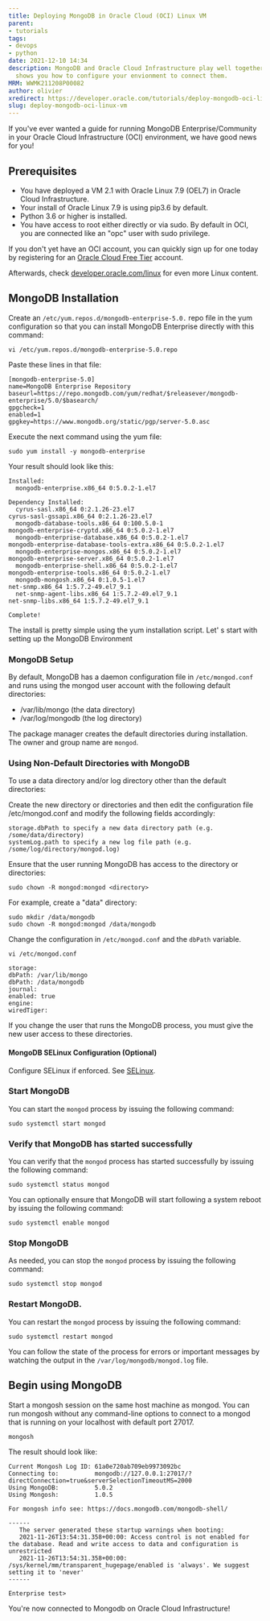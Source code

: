 ```yaml
---
title: Deploying MongoDB in Oracle Cloud (OCI) Linux VM
parent:
- tutorials
tags:
- devops
- python
date: 2021-12-10 14:34
description: MongoDB and Oracle Cloud Infrastructure play well together --- Olivier
  shows you how to configure your envionment to connect them.
MRM: WWMK211208P00082
author: olivier
xredirect: https://developer.oracle.com/tutorials/deploy-mongodb-oci-linux-vm/
slug: deploy-mongodb-oci-linux-vm
---
```

If you've ever wanted a guide for running MongoDB Enterprise/Community in your Oracle Cloud Infrastructure (OCI) environment, we have good news for you! 

## Prerequisites

* You have deployed a VM 2.1 with Oracle Linux 7.9 (OEL7) in Oracle Cloud Infrastructure.
* Your install of Oracle Linux 7.9 is using pip3.6 by default. 
* Python 3.6 or higher is installed.
* You have access to root either directly or via sudo. By default in OCI, you are connected like an "opc" user with sudo privilege.

If you don't yet have an OCI account, you can quickly sign up for one today by registering for an [Oracle Cloud Free Tier](https://www.oracle.com/cloud/free/#always-free) account. 

Afterwards, check [developer.oracle.com/linux](https://developer.oracle.com/linux/) for even more Linux content.

## MongoDB Installation

Create an `/etc/yum.repos.d/mongodb-enterprise-5.0.` repo file in the yum configuration so that you can install MongoDB Enterprise directly with this command:

```console
vi /etc/yum.repos.d/mongodb-enterprise-5.0.repo
```

Paste these lines in that file:

```console
[mongodb-enterprise-5.0]
name=MongoDB Enterprise Repository
baseurl=https://repo.mongodb.com/yum/redhat/$releasever/mongodb-enterprise/5.0/$basearch/
gpgcheck=1
enabled=1
gpgkey=https://www.mongodb.org/static/pgp/server-5.0.asc
```

Execute the next command using the yum file:

```console
sudo yum install -y mongodb-enterprise
```

Your result should look like this:

```console
Installed:
  mongodb-enterprise.x86_64 0:5.0.2-1.el7

Dependency Installed:
  cyrus-sasl.x86_64 0:2.1.26-23.el7                                    cyrus-sasl-gssapi.x86_64 0:2.1.26-23.el7
  mongodb-database-tools.x86_64 0:100.5.0-1                            mongodb-enterprise-cryptd.x86_64 0:5.0.2-1.el7
  mongodb-enterprise-database.x86_64 0:5.0.2-1.el7                     mongodb-enterprise-database-tools-extra.x86_64 0:5.0.2-1.el7
  mongodb-enterprise-mongos.x86_64 0:5.0.2-1.el7                       mongodb-enterprise-server.x86_64 0:5.0.2-1.el7
  mongodb-enterprise-shell.x86_64 0:5.0.2-1.el7                        mongodb-enterprise-tools.x86_64 0:5.0.2-1.el7
  mongodb-mongosh.x86_64 0:1.0.5-1.el7                                 net-snmp.x86_64 1:5.7.2-49.el7_9.1
  net-snmp-agent-libs.x86_64 1:5.7.2-49.el7_9.1                        net-snmp-libs.x86_64 1:5.7.2-49.el7_9.1

Complete!
```

The install is pretty simple using the yum installation script. Let' s start with setting up the MongoDB Environment

### MongoDB Setup

By default, MongoDB has a daemon configuration file in `/etc/mongod.conf` and runs using the mongod user account with the following default directories:

* /var/lib/mongo (the data directory)
* /var/log/mongodb (the log directory)

The package manager creates the default directories during installation. The owner and group name are `mongod`.

### Using Non-Default Directories with MongoDB

To use a data directory and/or log directory other than the default directories:

Create the new directory or directories and then edit the configuration file /etc/mongod.conf and modify the following fields accordingly:

```console
storage.dbPath to specify a new data directory path (e.g. /some/data/directory)
systemLog.path to specify a new log file path (e.g. /some/log/directory/mongod.log)
```

Ensure that the user running MongoDB has access to the directory or directories:

```console
sudo chown -R mongod:mongod <directory>
```

For example, create a "data" directory:

```console
sudo mkdir /data/mongodb 
sudo chown -R mongod:mongod /data/mongodb
```

Change the configuration in `/etc/mongod.conf` and the `dbPath` variable.

```console
vi /etc/mongod.conf

storage:
dbPath: /var/lib/mongo
dbPath: /data/mongodb
journal:
enabled: true
engine:
wiredTiger:
```

If you change the user that runs the MongoDB process, you must give the new user access to these directories.

#### MongoDB SELinux Configuration (Optional)

Configure SELinux if enforced. See [SELinux](https://docs.mongodb.com/manual/tutorial/install-mongodb-on-red-hat/#std-label-install-rhel-configure-selinux).

### Start MongoDB

You can start the `mongod` process by issuing the following command:

```console
sudo systemctl start mongod
```

### Verify that MongoDB has started successfully

You can verify that the `mongod` process has started successfully by issuing the following command:

```console
sudo systemctl status mongod
```

You can optionally ensure that MongoDB will start following a system reboot by issuing the following command:

```console
sudo systemctl enable mongod
```

### Stop MongoDB
As needed, you can stop the `mongod` process by issuing the following command:

```console
sudo systemctl stop mongod
```

### Restart MongoDB.
You can restart the `mongod` process by issuing the following command:

```console
sudo systemctl restart mongod
```

You can follow the state of the process for errors or important messages by watching the output in the `/var/log/mongodb/mongod.log` file.

## Begin using MongoDB

Start a mongosh session on the same host machine as  mongod. You can run mongosh without any command-line options to connect to a mongod that is running on your localhost with default port 27017.


```console
mongosh
```

The result should look like:

```console
Current Mongosh Log ID: 61a0e720ab709eb9973092bc
Connecting to:          mongodb://127.0.0.1:27017/?directConnection=true&serverSelectionTimeoutMS=2000
Using MongoDB:          5.0.2
Using Mongosh:          1.0.5

For mongosh info see: https://docs.mongodb.com/mongodb-shell/

------
   The server generated these startup warnings when booting:
   2021-11-26T13:54:31.358+00:00: Access control is not enabled for the database. Read and write access to data and configuration is unrestricted
   2021-11-26T13:54:31.358+00:00: /sys/kernel/mm/transparent_hugepage/enabled is 'always'. We suggest setting it to 'never'
------

Enterprise test>
```

You're now connected to Mongodb on Oracle Cloud Infrastructure!
